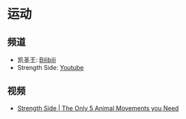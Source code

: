 # 运动

## 频道

- 凯圣王: [Bilibili](https://space.bilibili.com/2100737396)
- Strength Side: [Youtube](https://www.youtube.com/@Strengthside/featured)

## 视频

- [Strength Side | The Only 5 Animal Movements you Need](https://www.youtube.com/watch?v=jKVk9lK9kCk)